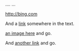 ....
...

http://bing.com

And a [link](https://bing-link.com) somewhere in the text.

[an image here](./dir/images/img1.png) and go.

And [another link](dir/images/img1.png) and go.
